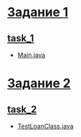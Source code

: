 # [Задание 1](https://github.com/Derev005/Java/blob/main/prac_9/task_1.png?)
## [task_1](https://github.com/Derev005/Java/tree/main/prac_9/task_1)
 - [Main.java]()
# [Задание 2](https://github.com/Derev005/Java/blob/main/prac_9/task_2.png)
## [task_2](https://github.com/Derev005/Java/tree/main/prac_9/task_2)
 - [TestLoanClass.java]()
 
